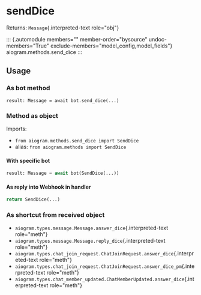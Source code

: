 # sendDice

Returns: `Message`{.interpreted-text role="obj"}

::: {.automodule members="" member-order="bysource" undoc-members="True" exclude-members="model_config,model_fields"}
aiogram.methods.send_dice
:::

## Usage

### As bot method

``` 
result: Message = await bot.send_dice(...)
```

### Method as object

Imports:

-   `from aiogram.methods.send_dice import SendDice`
-   alias: `from aiogram.methods import SendDice`

#### With specific bot

``` python
result: Message = await bot(SendDice(...))
```

#### As reply into Webhook in handler

``` python
return SendDice(...)
```

### As shortcut from received object

-   `aiogram.types.message.Message.answer_dice`{.interpreted-text
    role="meth"}
-   `aiogram.types.message.Message.reply_dice`{.interpreted-text
    role="meth"}
-   `aiogram.types.chat_join_request.ChatJoinRequest.answer_dice`{.interpreted-text
    role="meth"}
-   `aiogram.types.chat_join_request.ChatJoinRequest.answer_dice_pm`{.interpreted-text
    role="meth"}
-   `aiogram.types.chat_member_updated.ChatMemberUpdated.answer_dice`{.interpreted-text
    role="meth"}
